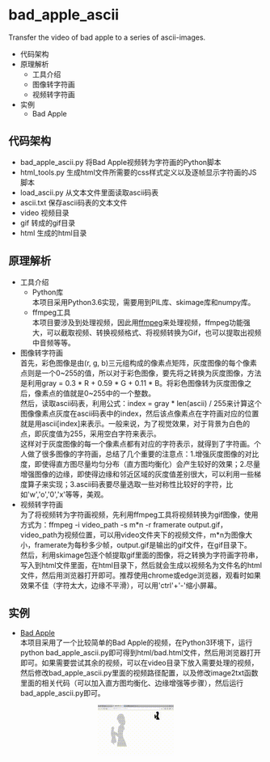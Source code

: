 # bad_apple_ascii
Transfer the video of bad apple to a series of ascii-images.

* 代码架构
* 原理解析
  * 工具介绍
  * 图像转字符画
  * 视频转字符画
* 实例
  * Bad Apple

## 代码架构
 * bad_apple_ascii.py  将Bad Apple视频转为字符画的Python脚本
 * html_tools.py  生成html文件所需要的css样式定义以及逐帧显示字符画的JS脚本
 * load_ascii.py  从文本文件里面读取ascii码表
 * ascii.txt  保存ascii码表的文本文件
 * video  视频目录
 * gif  转成的gif目录
 * html  生成的html目录

## 原理解析
  * 工具介绍 <br>
    * Python库 <br>
    本项目采用Python3.6实现，需要用到PIL库、skimage库和numpy库。
    * ffmpeg工具 <br>
    本项目要涉及到处理视频，因此用[ffmpeg](http://ffmpeg.org/)来处理视频，ffmpeg功能强大，可以截取视频、转换视频格式、将视频转换为Gif，也可以提取出视频中音频等等。
  * 图像转字符画 <br>
    首先，彩色图像是由(r, g, b)三元组构成的像素点矩阵，灰度图像的每个像素点则是一个0\~255的值，所以对于彩色图像，要先将之转换为灰度图像，方法是利用gray = 0.3 * R + 0.59 * G + 0.11 * B。将彩色图像转为灰度图像之后，像素点的值就是0\~255中的一个整数。<br>
    然后，读取ascii码表，利用公式：index = gray * len(ascii) / 255来计算这个图像像素点灰度在ascii码表中的index，然后该点像素点在字符画对应的位置就是用ascii\[index\]来表示。一般来说，为了视觉效果，对于背景为白色的点，即灰度值为255，采用空白字符来表示。<br>
    这样对于灰度图像的每一个像素点都有对应的字符表示，就得到了字符画。个人做了很多图像的字符画，总结了几个重要的注意点：1.增强灰度图像的对比度，即使得直方图尽量均匀分布（直方图均衡化）会产生较好的效果；2.尽量增强图像的边缘，即使得边缘和邻近区域的灰度值差别很大，可以利用一些梯度算子来实现；3.ascii码表要尽量选取一些对称性比较好的字符，比如'w','o','0','x'等等，美观。<br>
  * 视频转字符画 <br>
    为了将视频转为字符画视频，先利用ffmpeg工具将视频转换为gif图像，使用方式为：ffmpeg -i video_path -s m\*n -r framerate output.gif，video_path为视频位置，可以用video文件夹下的视频文件，m\*n为图像大小，framerate为每秒多少帧，output.gif是输出的gif文件，在gif目录下。<br>
    然后，利用skimage包逐个帧提取gif里面的图像，将之转换为字符画字符串，写入到html文件里面，在html目录下，然后就会生成以视频名为文件名的html文件，然后用浏览器打开即可。推荐使用chrome或edge浏览器，观看时如果效果不佳（字符太大，边缘不平滑），可以用'ctrl'+'-'缩小屏幕。
  
## 实例
  * [Bad Apple](https://www.bilibili.com/video/av706?from=search&seid=17055209907023401309) <br>
   本项目采用了一个比较简单的Bad Apple的视频，在Python3环境下，运行python bad_apple_ascii.py即可得到html/bad.html文件，然后用浏览器打开即可。如果需要尝试其余的视频，可以在video目录下放入需要处理的视频，然后修改bad_apple_ascii.py里面的视频路径配置，以及修改image2txt函数里面的相关代码（可以加入直方图均衡化、边缘增强等步骤），然后运行bad_apple_ascii.py即可。<br>
   <div align=center>
    <img src = "https://github.com/lxcnju/bad_apple_ascii/blob/master/bad_apple.gif"/>
  </div><br>
  
 

